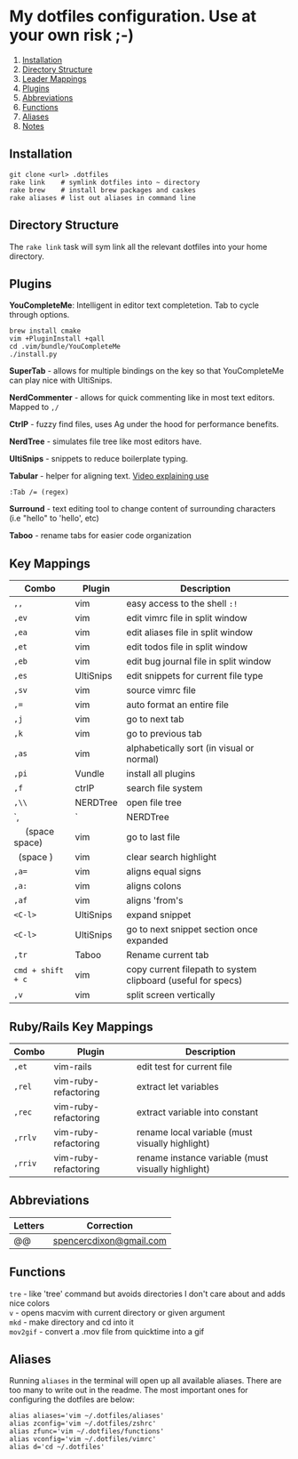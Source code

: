 My dotfiles configuration.  Use at your own risk ;-)
=======
1.  [Installation](#installation)
2.  [Directory Structure](#directory-structure)
3.  [Leader Mappings](#leader-mappings)
4.  [Plugins](#plugins)
5.  [Abbreviations](#abbreviations)
6.  [Functions](#functions)
7.  [Aliases](#aliases)
8.  [Notes](./NOTES.md)

## Installation
```
git clone <url> .dotfiles
rake link    # symlink dotfiles into ~ directory
rake brew    # install brew packages and caskes
rake aliases # list out aliases in command line
```

## Directory Structure
The `rake link` task will sym link all the relevant dotfiles into your home directory.  

## Plugins
**YouCompleteMe**: Intelligent in editor text completetion.  Tab to cycle through options.

```
brew install cmake
vim +PluginInstall +qall
cd .vim/bundle/YouCompleteMe
./install.py
```

**SuperTab** - allows for multiple bindings on the <tab> key so that YouCompleteMe can play nice with UltiSnips.

**NerdCommenter** - allows for quick commenting like in most text editors.  Mapped to `,/`

**CtrlP** - fuzzy find files, uses Ag under the hood for performance benefits.

**NerdTree** - simulates file tree like most editors have.

**UltiSnips** - snippets to reduce boilerplate typing.

**Tabular** - helper for aligning text. [Video explaining use](http://vimcasts.org/episodes/aligning-text-with-tabular-vim/)
```
:Tab /= (regex)
```

**Surround** - text editing tool to change content of surrounding characters
(i.e "hello" to 'hello', etc)

**Taboo** - rename tabs for easier code organization

## Key Mappings
|Combo|Plugin|Description|
|-----|------|-----------|
|`,,`|vim|easy access to the shell `:!`|
|`,ev`|vim|edit vimrc file in split window|
|`,ea`|vim|edit aliases file in split window|
|`,et`|vim|edit todos file in split window|
|`,eb`|vim|edit bug journal file in split window|
|`,es`|UltiSnips|edit snippets for current file type|
|`,sv`|vim|source vimrc file|
|`,=`|vim|auto format an entire file|
|`,j`|vim|go to next tab|
|`,k`|vim|go to previous tab|
|`,as`|vim|alphabetically sort (in visual or normal)|
|`,pi`|Vundle|install all plugins|
|`,f`|ctrlP|search file system|
|`,\\`|NERDTree|open file tree|
|`,|`|NERDTree|go to current file in file tree|
|`  ` (space space)|vim|go to last file|
|` `(space )|vim|clear search highlight|
|`,a=`|vim|aligns equal signs|
|`,a:`|vim|aligns colons|
|`,af`|vim|aligns 'from's|
|`<C-l>`|UltiSnips|expand snippet|
|`<C-l>`|UltiSnips|go to next snippet section once expanded|
|`,tr`|Taboo|Rename current tab|
|`cmd + shift + c`|vim|copy current filepath to system clipboard (useful for specs)|
|`,v`|vim|split screen vertically|

## Ruby/Rails Key Mappings
|Combo|Plugin|Description|
|-----|------|-----------|
|`,et`|vim-rails|edit test for current file|
|`,rel`|vim-ruby-refactoring|extract let variables|
|`,rec`|vim-ruby-refactoring|extract variable into constant|
|`,rrlv`|vim-ruby-refactoring|rename local variable (must visually highlight)|
|`,rriv`|vim-ruby-refactoring|rename instance variable (must visually highlight)|


## Abbreviations
|Letters|Correction|
|-----|------|
|@@|spencercdixon@gmail.com|

## Functions
`tre` - like 'tree' command but avoids directories I don't care about and adds nice colors  
`v` - opens macvim with current directory or given argument   
`mkd` - make directory and cd into it  
`mov2gif` - convert a .mov file from quicktime into a gif  

## Aliases
Running `aliases` in the terminal will open up all available aliases.  There are too many to write out in the readme.  The most important ones for configuring the dotfiles are below:

```
alias aliases='vim ~/.dotfiles/aliases'
alias zconfig='vim ~/.dotfiles/zshrc'
alias zfunc='vim ~/.dotfiles/functions'
alias vconfig='vim ~/.dotfiles/vimrc'
alias d='cd ~/.dotfiles'
```
